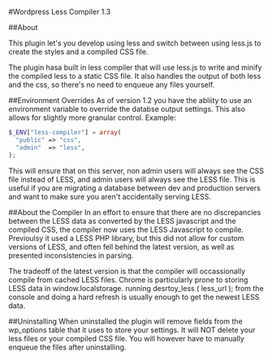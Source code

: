 #Wordpress Less Compiler 1.3

##About

This plugin let's you develop using less and switch between using less.js to create the styles and a compiled CSS file.

The plugin hasa  built in less compiler that will use less.js to write and minify the compiled less to a static CSS file.  It also handles the output of both less and the css, so there's no need to enqueue any files yourself.

##Environment Overrides
As of version 1.2 you have the abliity to use an environment variable to override the databse output settings.  This also allows for slightly more granular control.  Example:

```php
$_ENV["less-compiler"] = array(
  "public" => "css",
  "admin"  => "less",
);
```
This will ensure that on this server, non admin users will always see the CSS file instead of LESS, and admin users will always see the LESS file.  This is useful if you are migrating a database between dev and production servers and want to make sure you aren't accidentally serving LESS.

##About the Compiler
In an effort to ensure that there are no discrepancies between the LESS data as converted by the LESS javascript and the compiled CSS, the compiler now uses the LESS Javascript to compile.  Previoulsy it used a LESS PHP library, but this did not allow for custom versions of LESS, and often fell behind the latest version, as well as presented inconsistencies in parsing.

The tradeoff of the latest version is that the compiler will occassionally compile from cached LESS files.  Chrome is particularly prone to storing LESS data in window.localstorage.  running desrtoy_less ( less_url ); from the console and doing a hard refresh is usually enough to get the newest LESS data.

##Uninstalling
When uninstalled the plugin will remove fields from the wp_options table that it uses to store your settings.  It will NOT delete your less files or your compiled CSS file.  You will however have to manually enqueue the files after uninstalling.

